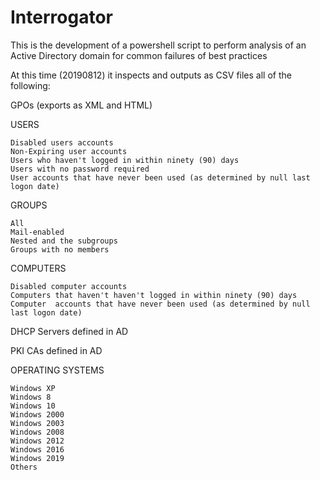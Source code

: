# Interrogator
This is the development of a powershell script to perform analysis of an Active Directory domain for common failures of best practices

At this time (20190812) it inspects and outputs as CSV files all of the following:

GPOs (exports as XML and HTML)

USERS

    Disabled users accounts
    Non-Expiring user accounts
    Users who haven't logged in within ninety (90) days
    Users with no password required
    User accounts that have never been used (as determined by null last logon date)

GROUPS

    All
    Mail-enabled
    Nested and the subgroups
    Groups with no members
    
COMPUTERS

    Disabled computer accounts
    Computers that haven't haven't logged in within ninety (90) days
    Computer  accounts that have never been used (as determined by null last logon date)

DHCP Servers defined in AD

PKI CAs defined in AD

OPERATING SYSTEMS

    Windows XP
    Windows 8
    Windows 10
    Windows 2000
    Windows 2003
    Windows 2008
    Windows 2012
    Windows 2016
    Windows 2019
    Others


